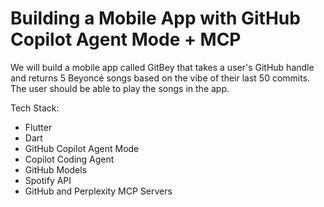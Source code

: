 # Building a Mobile App with GitHub Copilot Agent Mode + MCP

We will build a mobile app called GitBey that takes a user's GitHub handle and returns 5 Beyoncé songs based on the vibe of their last 50 commits. The user should be able to play the songs in the app.

Tech Stack: 
- Flutter 
- Dart 
- GitHub Copilot Agent Mode 
- Copilot Coding Agent
- GitHub Models 
- Spotify API 
- GitHub and Perplexity MCP Servers
